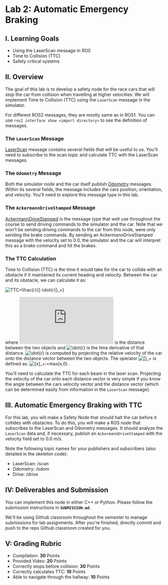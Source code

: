 # Lab 2: Automatic Emergency Braking

## I. Learning Goals

- Using the LaserScan message in ROS
- Time to Collision (TTC)
- Safety critical systems

## II. Overview

The goal of this lab is to develop a safety node for the race cars that will stop the car from
collision when travelling at higher velocities. We will implement Time to Collision (TTC) using
the `LaserScan` message in the simulator.

For different ROS2 messages, they are mostly same as in ROS1. You can use `ros2 interface show <import directory>` to see the definition of messages.

### The `LaserScan` Message

[LaserScan](http://docs.ros.org/en/noetic/api/sensor_msgs/html/msg/LaserScan.html) message contains several fields that will be useful to us. You'll need to subscribe to the scan topic and calculate TTC with the LaserScan messages.

### The `Odometry` Message

Both the simulator node and the car itself publish [Odometry](http://docs.ros.org/en/noetic/api/nav_msgs/html/msg/Odometry.html) messages. Within its several fields, the message includes the cars position, orientation, and velocity. You'll need to explore this message type in this lab.

### The `AckermannDriveStamped` Message

[AckermannDriveStamped](http://docs.ros.org/en/jade/api/ackermann_msgs/html/msg/AckermannDriveStamped.html) is the message type that well use throughout the course to send driving commands to the simulator and the car. Note that we won't be sending driving commands to the car from this node, were only sending the brake commands. By sending an AckermannDriveStamped message with the velocity set to 0.0, the simulator and the car will interpret this as a brake command and hit the brakes.

### The TTC Calculation

Time to Collision (TTC) is the time it would take for the car to collide with an obstacle if it maintained its current heading and velocity. Between the car and its obstacle, we can calculate it as:

![TTC=\frac{r}{[-\dot{r}]_+}](https://latex.codecogs.com/svg.latex?TTC=\frac{r}{[-\dot{r}]_+}) 

where ![r](https://latex.codecogs.com/svg.latex?r) 
is the distance between the two objects and 
![\dot{r}](https://latex.codecogs.com/svg.latex?\dot{r}) is the time derivative of that distance. 
![\dot{r}](https://latex.codecogs.com/svg.latex?\dot{r}) is computed by projecting the relative velocity of the car onto the distance vector between the two objects. The operator 
![[]_+](https://latex.codecogs.com/svg.latex?[]_+) is defined as: 
![[x]_+:=max(x,0)](https://latex.codecogs.com/svg.latex?[x]_+:=max(x,0))
.

You’ll need to calculate the TTC for each beam in the laser scan. Projecting the velocity of the car onto each distance vector is very simple if you know the angle between the cars velocity vector and the distance vector (which can be determined easily from information in the `LaserScan` message).

## III. Automatic Emergency Braking with TTC

For this lab, you will make a Safety Node that should halt the car before it collides with obstacles.
To do this, you will make a ROS node that subscribes to the LaserScan and Odometry messages.
It should analyze the `LaserScan` data and, if necessary, publish an `AckermannDriveStamped` with the velocity field set to 0.0 m/s.

Note the following topic names for your publishers and subscribers (also detailed in the skeleton
code):

- LaserScan: /scan
- Odometry: /odom
- Drive: /drive

## IV: Deliverables and Submission
You can implement this node in either C++ or Python. Please follow the submission instructions in **`SUBMISSION.md`**.

We'll be using Github classroom throughout the semester to manage submissions for lab assignments. After you're finished, directly commit and push to the repo Github classroom created for you.

## V: Grading Rubric
- Compilation: **30** Points
- Provided Video: **20** Points
- Correctly stops before collision: **30** Points
- Correctly calculates TTC: **10** Points
- Able to navigate through the hallway: **10** Points
